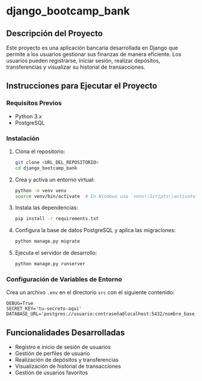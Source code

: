 # django_bootcamp_bank

## Descripción del Proyecto
Este proyecto es una aplicación bancaria desarrollada en Django que permite a los usuarios gestionar sus finanzas de manera eficiente. Los usuarios pueden registrarse, iniciar sesión, realizar depósitos, transferencias y visualizar su historial de transacciones.

## Instrucciones para Ejecutar el Proyecto

### Requisitos Previos
- Python 3.x
- PostgreSQL

### Instalación
1. Clona el repositorio:
   ```bash
   git clone <URL_DEL_REPOSITORIO>
   cd django_bootcamp_bank
   ```

2. Crea y activa un entorno virtual:
   ```bash
   python -m venv venv
   source venv/bin/activate  # En Windows usa `venv\\Scripts\\activate`
   ```

3. Instala las dependencias:
   ```bash
   pip install -r requirements.txt
   ```

4. Configura la base de datos PostgreSQL y aplica las migraciones:
   ```bash
   python manage.py migrate
   ```

5. Ejecuta el servidor de desarrollo:
   ```bash
   python manage.py runserver
   ```

### Configuración de Variables de Entorno
Crea un archivo `.env` en el directorio `src` con el siguiente contenido:
```
DEBUG=True
SECRET_KEY='tu-secreto-aqui'
DATABASE_URL='postgres://usuario:contraseña@localhost:5432/nombre_base_datos'
```

## Funcionalidades Desarrolladas
- Registro e inicio de sesión de usuarios
- Gestión de perfiles de usuario
- Realización de depósitos y transferencias
- Visualización de historial de transacciones
- Gestión de usuarios favoritos